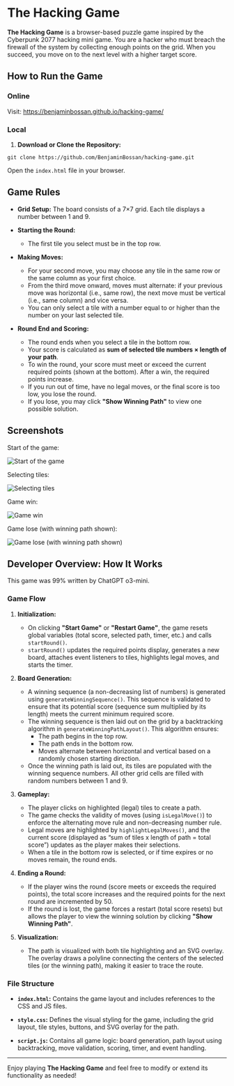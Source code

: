 # The Hacking Game

**The Hacking Game** is a browser-based puzzle game inspired by the Cyberpunk 2077 hacking mini game. You are a hacker who must breach the firewall of the system by collecting enough points on the grid. When you succeed, you move on to the next level with a higher target score.

## How to Run the Game

### Online

Visit: https://benjaminbossan.github.io/hacking-game/

### Local

1. **Download or Clone the Repository:**

`git clone https://github.com/BenjaminBossan/hacking-game.git`

Open the `index.html` file in your browser.

## Game Rules

- **Grid Setup:**
  The board consists of a 7×7 grid. Each tile displays a number between 1 and 9.

- **Starting the Round:**
  - The first tile you select must be in the top row.

- **Making Moves:**
  - For your second move, you may choose any tile in the same row or the same column as your first choice.
  - From the third move onward, moves must alternate: if your previous move was horizontal (i.e., same row), the next move must be vertical (i.e., same column) and vice versa.
  - You can only select a tile with a number equal to or higher than the number on your last selected tile.

- **Round End and Scoring:**
  - The round ends when you select a tile in the bottom row.
  - Your score is calculated as **sum of selected tile numbers × length of your path**.
  - To win the round, your score must meet or exceed the current required points (shown at the bottom). After a win, the required points increase.
  - If you run out of time, have no legal moves, or the final score is too low, you lose the round.
  - If you lose, you may click **"Show Winning Path"** to view one possible solution.

## Screenshots

Start of the game:

![Start of the game](./01-start.png)

Selecting tiles:

![Selecting tiles](./02-middle.png)

Game win:

![Game win](./03-end.png)

Game lose (with winning path shown):

![Game lose (with winning path shown)](./04-loss.png)


## Developer Overview: How It Works

This game was 99% written by ChatGPT o3-mini.

### Game Flow

1. **Initialization:**
   - On clicking **"Start Game"** or **"Restart Game"**, the game resets global variables (total score, selected path, timer, etc.) and calls `startRound()`.
   - `startRound()` updates the required points display, generates a new board, attaches event listeners to tiles, highlights legal moves, and starts the timer.

2. **Board Generation:**
   - A winning sequence (a non-decreasing list of numbers) is generated using `generateWinningSequence()`. This sequence is validated to ensure that its potential score (sequence sum multiplied by its length) meets the current minimum required score.
   - The winning sequence is then laid out on the grid by a backtracking algorithm in `generateWinningPathLayout()`. This algorithm ensures:
     - The path begins in the top row.
     - The path ends in the bottom row.
     - Moves alternate between horizontal and vertical based on a randomly chosen starting direction.
   - Once the winning path is laid out, its tiles are populated with the winning sequence numbers. All other grid cells are filled with random numbers between 1 and 9.

3. **Gameplay:**
   - The player clicks on highlighted (legal) tiles to create a path.
   - The game checks the validity of moves (using `isLegalMove()`) to enforce the alternating move rule and non-decreasing number rule.
   - Legal moves are highlighted by `highlightLegalMoves()`, and the current score (displayed as “sum of tiles x length of path = total score”) updates as the player makes their selections.
   - When a tile in the bottom row is selected, or if time expires or no moves remain, the round ends.

4. **Ending a Round:**
   - If the player wins the round (score meets or exceeds the required points), the total score increases and the required points for the next round are incremented by 50.
   - If the round is lost, the game forces a restart (total score resets) but allows the player to view the winning solution by clicking **"Show Winning Path"**.

5. **Visualization:**
   - The path is visualized with both tile highlighting and an SVG overlay. The overlay draws a polyline connecting the centers of the selected tiles (or the winning path), making it easier to trace the route.

### File Structure

- **`index.html`:**
  Contains the game layout and includes references to the CSS and JS files.

- **`style.css`:**
  Defines the visual styling for the game, including the grid layout, tile styles, buttons, and SVG overlay for the path.

- **`script.js`:**
  Contains all game logic: board generation, path layout using backtracking, move validation, scoring, timer, and event handling.

---

Enjoy playing **The Hacking Game** and feel free to modify or extend its functionality as needed!
